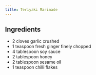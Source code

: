 ```yaml
---
title: Teriyaki Marinade
---
```


## Ingredients

-   2 cloves garlic crushed
-   1 teaspoon fresh ginger finely chopped
-   4 tablespoon soy sauce
-   2 tablespoon honey
-   2 tablespoon sesame oil
-   1 teaspoon chilli flakes
